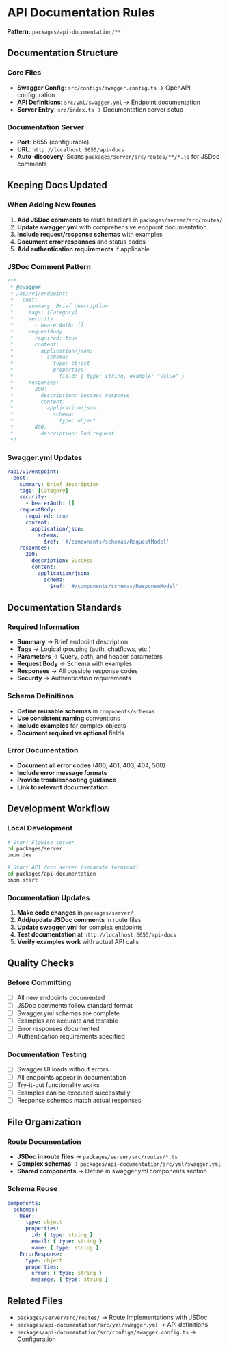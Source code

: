 # API Documentation Rules

**Pattern:** `packages/api-documentation/**`

## Documentation Structure

### Core Files
- **Swagger Config**: `src/configs/swagger.config.ts` → OpenAPI configuration
- **API Definitions**: `src/yml/swagger.yml` → Endpoint documentation
- **Server Entry**: `src/index.ts` → Documentation server setup

### Documentation Server
- **Port**: 6655 (configurable)
- **URL**: `http://localhost:6655/api-docs`
- **Auto-discovery**: Scans `packages/server/src/routes/**/*.js` for JSDoc comments

## Keeping Docs Updated

### When Adding New Routes
1. **Add JSDoc comments** to route handlers in `packages/server/src/routes/`
2. **Update swagger.yml** with comprehensive endpoint documentation
3. **Include request/response schemas** with examples
4. **Document error responses** and status codes
5. **Add authentication requirements** if applicable

### JSDoc Comment Pattern
```javascript
/**
 * @swagger
 * /api/v1/endpoint:
 *   post:
 *     summary: Brief description
 *     tags: [Category]
 *     security:
 *       - bearerAuth: []
 *     requestBody:
 *       required: true
 *       content:
 *         application/json:
 *           schema:
 *             type: object
 *             properties:
 *               field: { type: string, example: "value" }
 *     responses:
 *       200:
 *         description: Success response
 *         content:
 *           application/json:
 *             schema:
 *               type: object
 *       400:
 *         description: Bad request
 */
```

### Swagger.yml Updates
```yaml
/api/v1/endpoint:
  post:
    summary: Brief description
    tags: [Category]
    security:
      - bearerAuth: []
    requestBody:
      required: true
      content:
        application/json:
          schema:
            $ref: '#/components/schemas/RequestModel'
    responses:
      200:
        description: Success
        content:
          application/json:
            schema:
              $ref: '#/components/schemas/ResponseModel'
```

## Documentation Standards

### Required Information
- **Summary** → Brief endpoint description
- **Tags** → Logical grouping (auth, chatflows, etc.)
- **Parameters** → Query, path, and header parameters
- **Request Body** → Schema with examples
- **Responses** → All possible response codes
- **Security** → Authentication requirements

### Schema Definitions
- **Define reusable schemas** in `components/schemas`
- **Use consistent naming** conventions
- **Include examples** for complex objects
- **Document required vs optional** fields

### Error Documentation
- **Document all error codes** (400, 401, 403, 404, 500)
- **Include error message formats**
- **Provide troubleshooting guidance**
- **Link to relevant documentation**

## Development Workflow

### Local Development
```bash
# Start Flowise server
cd packages/server
pnpm dev

# Start API docs server (separate terminal)
cd packages/api-documentation
pnpm start
```

### Documentation Updates
1. **Make code changes** in `packages/server/`
2. **Add/update JSDoc comments** in route files
3. **Update swagger.yml** for complex endpoints
4. **Test documentation** at `http://localhost:6655/api-docs`
5. **Verify examples work** with actual API calls

## Quality Checks

### Before Committing
- [ ] All new endpoints documented
- [ ] JSDoc comments follow standard format
- [ ] Swagger.yml schemas are complete
- [ ] Examples are accurate and testable
- [ ] Error responses documented
- [ ] Authentication requirements specified

### Documentation Testing
- [ ] Swagger UI loads without errors
- [ ] All endpoints appear in documentation
- [ ] Try-it-out functionality works
- [ ] Examples can be executed successfully
- [ ] Response schemas match actual responses

## File Organization

### Route Documentation
- **JSDoc in route files** → `packages/server/src/routes/*.ts`
- **Complex schemas** → `packages/api-documentation/src/yml/swagger.yml`
- **Shared components** → Define in swagger.yml components section

### Schema Reuse
```yaml
components:
  schemas:
    User:
      type: object
      properties:
        id: { type: string }
        email: { type: string }
        name: { type: string }
    ErrorResponse:
      type: object
      properties:
        error: { type: string }
        message: { type: string }
```

## Related Files
- `packages/server/src/routes/` → Route implementations with JSDoc
- `packages/api-documentation/src/yml/swagger.yml` → API definitions
- `packages/api-documentation/src/configs/swagger.config.ts` → Configuration
